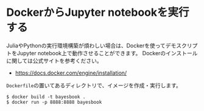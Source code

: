 # DockerからJupyter notebookを実行する

JuliaやPythonの実行環境構築が煩わしい場合は、Dockerを使ってデモスクリプトをJupyter notebook上で動作させることができます。
Dockerのインストールに関しては公式サイトを参考ください。
* https://docs.docker.com/engine/installation/

`Dockerfile`の置いてあるディレクトリで、イメージを作成・実行します。

    $ docker build -t bayesbook .
    $ docker run -p 8888:8888 bayesbook

